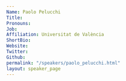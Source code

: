 ```yaml
---
Name: Paolo Pelucchi
Title: 
Pronouns:  
Job: 
Affiliation: Universitat de València
ShortBio: 
Website: 
Twitter: 
Github: 
permalink: "/speakers/paolo_pelucchi.html"
layout: speaker_page
---
```


